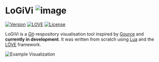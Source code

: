 # LoGiVi ![image](https://raw.githubusercontent.com/rm-code/logivi/develop/res/img/icon/64px.png)

[![Version](https://img.shields.io/badge/Version-1.0.0.572-blue.svg)](https://github.com/rm-code/logivi/releases/latest) [![LOVE](https://img.shields.io/badge/L%C3%96VE-0.10.2-EA316E.svg)](http://love2d.org/) [![License](http://img.shields.io/badge/Licence-MIT-brightgreen.svg)](LICENSE.md)

LoGiVi is a [Git](https://git-scm.com/)-respository visualisation tool inspired by [Gource](http://gource.io/) and __currently in development__. It was written from scratch using [Lua](http://www.lua.org/) and the [LÖVE](https://love2d.org/) framework.

![Example Visualization](https://cloud.githubusercontent.com/assets/11627131/13007242/29da1fd0-d18f-11e5-9615-96cf0e4c2b3d.gif)
